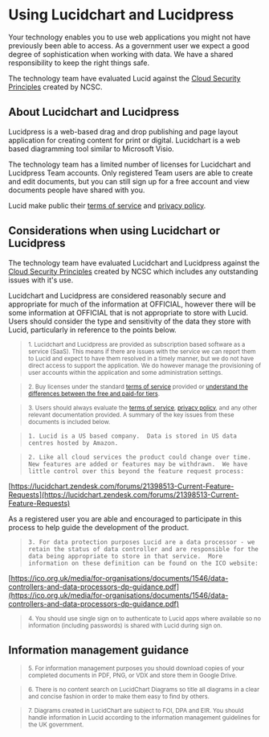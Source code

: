 # Using Lucidchart and Lucidpress

Your technology enables you to use web applications you might not have previously been able to access.  As a government user we expect a good degree of sophistication when working with data.  We have a shared responsibility to keep the right things safe.

The technology team have evaluated Lucid against the [Cloud Security Principles](https://www.gov.uk/government/publications/cloud-service-security-principles/cloud-service-security-principles) created by NCSC.

## About Lucidchart and Lucidpress

Lucidpress is a web-based drag and drop publishing and page layout application for creating content for print or digital.  Lucidchart is a web based diagramming tool similar to Microsoft Visio.

The technology team has a limited number of licenses for Lucidchart and Lucidpress Team accounts.  Only registered Team users are able to create and edit documents, but you can still sign up for a free account and view documents people have shared with you.

Lucid make public their [terms of service](https://www.lucidchart.com/pages/tos) and [privacy policy](https://www.lucidchart.com/pages/privacy).

## Considerations when using Lucidchart or Lucidpress

The technology team have evaluated Lucidchart and Lucidpress against the [Cloud Security Principles](https://www.gov.uk/government/publications/cloud-service-security-principles/cloud-service-security-principles) created by NCSC which includes any outstanding issues with it's use.

Lucidchart and Lucidpress are considered reasonably secure and appropriate for much of the information at OFFICIAL, however there will be some information at OFFICIAL that is not appropriate to store with Lucid.  Users should consider the type and sensitivity of the data they store with Lucid, particularly in reference to the points below.

> <sub>1. Lucidchart and Lucidpress are provided as subscription based software as a service (SaaS).  This means if there are issues with the service we can report them to Lucid and expect to have them resolved in a timely manner, but we do not have direct access to support the application.  We do however manage the provisioning of user accounts within the application and some administration settings.

> <sub>2. Buy licenses under the standard [terms of service](https://www.lucidchart.com/pages/tos) provided or [understand the differences between the free and paid-for tiers](https://www.lucidchart.com/users/registerLevel?tP=1&t4=A&t10=A).

> <sub>3. Users should always evaluate the [terms of service](https://www.lucidchart.com/pages/tos), [privacy policy](https://www.lucidchart.com/pages/privacy), and any other relevant documentation provided.  A summary of the key issues from these documents is included below.

>     1. Lucid is a US based company.  Data is stored in US data centres hosted by Amazon.

>     2. Like all cloud services the product could change over time.  New features are added or features may be withdrawn.  We have little control over this beyond the feature request process:

[https://lucidchart.zendesk.com/forums/21398513-Current-Feature-Requests](https://lucidchart.zendesk.com/forums/21398513-Current-Feature-Requests)

As a registered user you are able and encouraged to participate in this process to help guide the development of the product.

>     3. For data protection purposes Lucid are a data processor - we retain the status of data controller and are responsible for the data being appropriate to store in that service.  More information on these definition can be found on the ICO website:

[https://ico.org.uk/media/for-organisations/documents/1546/data-controllers-and-data-processors-dp-guidance.pdf](https://ico.org.uk/media/for-organisations/documents/1546/data-controllers-and-data-processors-dp-guidance.pdf)

> <sub>4. You should use single sign on to authenticate to Lucid apps where available so no information (including passwords) is shared with Lucid during sign on.

## Information management guidance

> <sub>5. For information management purposes you should download copies of your completed documents in PDF, PNG, or VDX and store them in Google Drive.

> <sub>6. There is no content search on LucidChart Diagrams so title all diagrams in a clear and concise fashion in order to make them easy to find by others.

> <sub>7. Diagrams created in LucidChart are subject to FOI, DPA and EIR.  You should handle information in Lucid according to the information management guidelines for the UK government.

